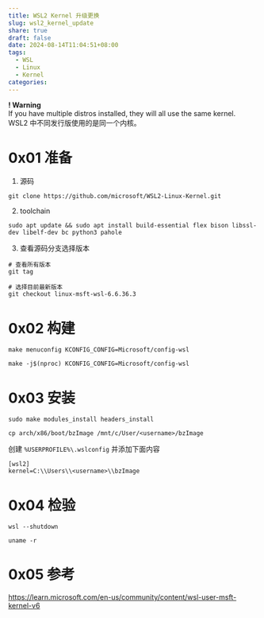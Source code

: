 ```yaml
---
title: WSL2 Kernel 升级更换
slug: wsl2_kernel_update
share: true
draft: false
date: 2024-08-14T11:04:51+08:00
tags:
  - WSL
  - Linux
  - Kernel
categories:
---
```


**! Warning**<br>
If you have multiple distros installed, they will all use the same kernel.<br>
WSL2 中不同发行版使用的是同一个内核。<br>

# 0x01 准备

1. 源码
```
git clone https://github.com/microsoft/WSL2-Linux-Kernel.git
```

2. toolchain 
```
sudo apt update && sudo apt install build-essential flex bison libssl-dev libelf-dev bc python3 pahole
```

3. 查看源码分支选择版本
```
# 查看所有版本
git tag 

# 选择目前最新版本
git checkout linux-msft-wsl-6.6.36.3
```

# 0x02 构建


```
make menuconfig KCONFIG_CONFIG=Microsoft/config-wsl
```

```
make -j$(nproc) KCONFIG_CONFIG=Microsoft/config-wsl
```

# 0x03 安装

```
sudo make modules_install headers_install
```

```
cp arch/x86/boot/bzImage /mnt/c/User/<username>/bzImage
```

 创建 `%USERPROFILE%\.wslconfig` 并添加下面内容
```
[wsl2]
kernel=C:\\Users\\<username>\\bzImage
```

# 0x04 检验

```
wsl --shutdown
```


```
uname -r
```

# 0x05 参考
https://learn.microsoft.com/en-us/community/content/wsl-user-msft-kernel-v6
